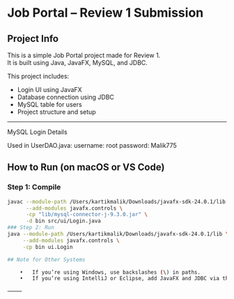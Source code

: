 # Job Portal – Review 1 Submission

## Project Info

This is a simple Job Portal project made for Review 1.  
It is built using Java, JavaFX, MySQL, and JDBC.

This project includes:
- Login UI using JavaFX
- Database connection using JDBC
- MySQL table for users
- Project structure and setup

---
MySQL Login Details

Used in UserDAO.java:
username: root
password: Malik775



## How to Run (on macOS or VS Code)

### Step 1: Compile
```bash
javac --module-path /Users/kartikmalik/Downloads/javafx-sdk-24.0.1/lib \
      --add-modules javafx.controls \
      -cp "lib/mysql-connector-j-9.3.0.jar" \
      -d bin src/ui/Login.java
### Step 2: Run
java --module-path /Users/kartikmalik/Downloads/javafx-sdk-24.0.1/lib \
     --add-modules javafx.controls \
     -cp bin ui.Login

## Note for Other Systems

	•	If you’re using Windows, use backslashes (\) in paths.
	•	If you’re using IntelliJ or Eclipse, add JavaFX and JDBC via the project/module settings instead of using the command line.

⸻
